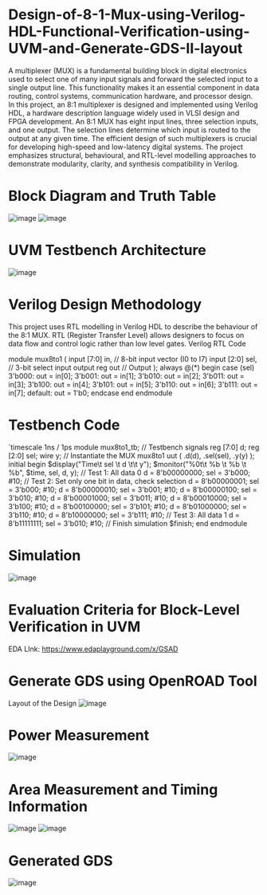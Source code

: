 # Design-of-8-1-Mux-using-Verilog-HDL-Functional-Verification-using-UVM-and-Generate-GDS-II-layout

A multiplexer (MUX) is a fundamental building block in digital electronics used to select one of 
many input signals and forward the selected input to a single output line. This functionality makes it 
an essential component in data routing, control systems, communication hardware, and processor 
design. In this project, an 8:1 multiplexer is designed and implemented using Verilog HDL, a 
hardware description language widely used in VLSI design and FPGA development. 
An 8:1 MUX has eight input lines, three selection inputs, and one output. The selection lines 
determine which input is routed to the output at any given time. The efficient design of such 
multiplexers is crucial for developing high-speed and low-latency digital systems. The project 
emphasizes structural, behavioural, and RTL-level modelling approaches to demonstrate modularity, 
clarity, and synthesis compatibility in Verilog.
# Block Diagram  and Truth Table

![image](https://github.com/user-attachments/assets/25d31889-7f22-47ba-a0f9-8743142015bb)
![image](https://github.com/user-attachments/assets/e6b8603d-d5c9-4b20-a243-ddc22698a664)

# UVM Testbench Architecture
![image](https://github.com/user-attachments/assets/039d03ee-728a-4207-b5ee-54084e17f781)

# Verilog Design Methodology 

This project uses RTL modelling in Verilog HDL to describe the behaviour of the 8:1 MUX. RTL 
(Register Transfer Level) allows designers to focus on data flow and control logic rather than low
level gates. 
Verilog RTL Code 

module mux8to1 ( 
input  [7:0] in,         // 8-bit input vector (I0 to I7) 
input  [2:0] sel,        // 3-bit select input 
output reg out           // Output 
); 
always @(*) begin 
case (sel) 
3'b000: out = in[0]; 
3'b001: out = in[1]; 
3'b010: out = in[2]; 
3'b011: out = in[3]; 
3'b100: out = in[4];
3'b101: out = in[5]; 
3'b110: out = in[6]; 
3'b111: out = in[7]; 
default: out = 1'b0; 
endcase 
end 
endmodule 

# Testbench Code 
`timescale 1ns / 1ps 
module mux8to1_tb; 
// Testbench signals 
reg [7:0] d; 
reg [2:0] sel; 
wire y; 
// Instantiate the MUX 
mux8to1 uut ( 
.d(d), 
.sel(sel), 
.y(y) 
); 
initial begin 
$display("Time\t sel \t d \t\t y"); 
$monitor("%0t\t %b \t %b \t %b", $time, sel, d, y); 
// Test 1: All data 0 
d = 8'b00000000; 
sel = 3'b000; 
#10; 
// Test 2: Set only one bit in data, check selection 
d = 8'b00000001; sel = 3'b000; #10; 
d = 8'b00000010; sel = 3'b001; #10; 
d = 8'b00000100; sel = 3'b010; #10; 
d = 8'b00001000; sel = 3'b011; #10; 
d = 8'b00010000; sel = 3'b100; #10; 
d = 8'b00100000; sel = 3'b101; #10; 
d = 8'b01000000; sel = 3'b110; #10; 
d = 8'b10000000; sel = 3'b111; #10; 
// Test 3: All data 1 
d = 8'b11111111; 
sel = 3'b010; 
#10; 
// Finish simulation 
$finish; 
end 
endmodule

# Simulation  

![image](https://github.com/user-attachments/assets/f5dc958f-3d2a-4202-9a1f-717c2c3468b9)

# Evaluation Criteria for Block-Level Verification in UVM

EDA LInk: https://www.edaplayground.com/x/GSAD 

# Generate GDS using OpenROAD Tool
Layout of the Design
![image](https://github.com/user-attachments/assets/d63ee678-fb12-4d84-861c-f62c3d2000d2)

# Power Measurement
![image](https://github.com/user-attachments/assets/d4c80286-7bf1-44b2-bb53-1f93b30634c8)

# Area Measurement and Timing Information
![image](https://github.com/user-attachments/assets/8bae2fdf-d29d-4c16-a452-4a4e34ed9384)
![image](https://github.com/user-attachments/assets/1f05e542-4af8-4b10-9160-82420c2e0d66)

# Generated GDS 
![image](https://github.com/user-attachments/assets/d0102df7-b203-449e-8ddf-f16f9c82abee)





